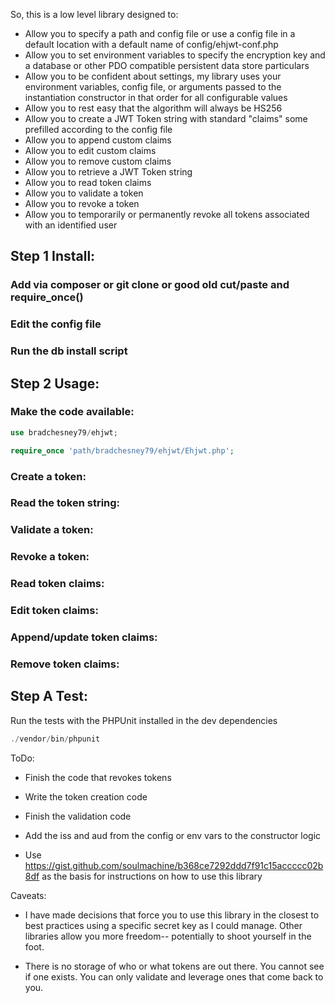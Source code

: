 So, this is a low level library designed to:

- Allow you to specify a path and config file or use a config file in a default location with a default name of config/ehjwt-conf.php
- Allow you to set environment variables to specify the encryption key and a database or other PDO compatible persistent data store particulars
- Allow you to be confident about settings, my library uses your environment variables, config file, or arguments passed to the instantiation constructor in that order for all configurable values
- Allow you to rest easy that the algorithm will always be HS256
- Allow you to create a JWT Token string with standard "claims" some prefilled according to the config file
- Allow you to append custom claims
- Allow you to edit custom claims
- Allow you to remove custom claims
- Allow you to retrieve a JWT Token string
- Allow you to read token claims
- Allow you to validate a token
- Allow you to revoke a token
- Allow you to temporarily or permanently revoke all tokens associated with an identified user

## Step 1 Install:

### Add via composer or git clone or good old cut/paste and require_once()


### Edit the config file


### Run the db install script


## Step 2 Usage:


### Make the code available:

```php
use bradchesney79/ehjwt;
```

```php
require_once 'path/bradchesney79/ehjwt/Ehjwt.php';
```


### Create a token:


### Read the token string:


### Validate a token:


### Revoke a token:


### Read token claims:


### Edit token claims:


### Append/update token claims:


### Remove token claims:


## Step A Test:

Run the tests with the PHPUnit installed in the dev dependencies

```php
./vendor/bin/phpunit 
```

ToDo:

- Finish the code that revokes tokens

- Write the token creation code

- Finish the validation code

- Add the iss and aud from the config or env vars to the constructor logic

- Use https://gist.github.com/soulmachine/b368ce7292ddd7f91c15accccc02b8df as the basis for instructions on how to use this library


Caveats:

- I have made decisions that force you to use this library in the closest to best practices using a specific secret key as I could manage. Other libraries allow you more freedom-- potentially to shoot yourself in the foot.

- There is no storage of who or what tokens are out there. You cannot see if one exists. You can only validate and leverage ones that come back to you.
